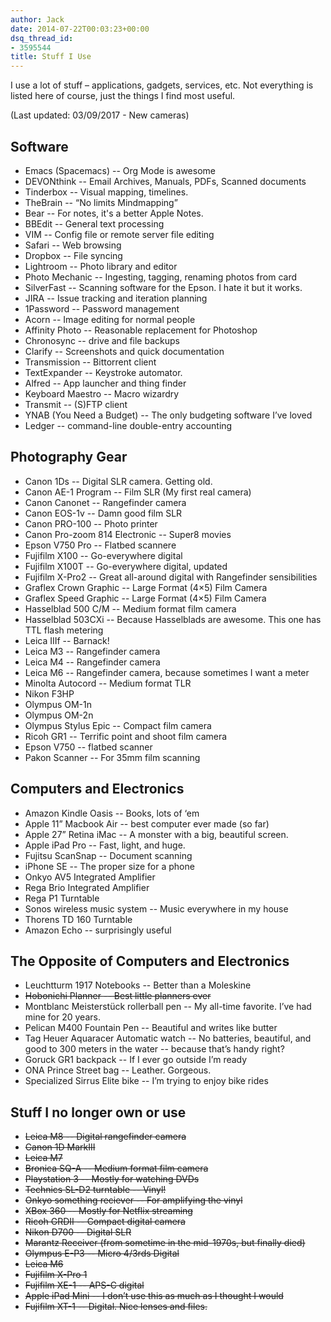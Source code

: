 ```yaml
---
author: Jack
date: 2014-07-22T00:03:23+00:00
dsq_thread_id:
- 3595544
title: Stuff I Use
---
```


I use a lot of stuff &#8211; applications, gadgets, services, etc. Not
everything is listed here of course, just the things I find most useful.

(Last updated: 03/09/2017 - New cameras)

## Software

  * Emacs (Spacemacs) -- Org Mode is awesome
  * DEVONthink -- Email Archives, Manuals, PDFs, Scanned documents
  * Tinderbox -- Visual mapping, timelines.
  * TheBrain -- “No limits Mindmapping”
  * Bear -- For notes, it's a better Apple Notes.
  * BBEdit -- General text processing
  * VIM -- Config file or remote server file editing
  * Safari -- Web browsing
  * Dropbox -- File syncing
  * Lightroom -- Photo library and editor
  * Photo Mechanic -- Ingesting, tagging, renaming photos from card
  * SilverFast -- Scanning software for the Epson. I hate it but it works.
  * JIRA -- Issue tracking and iteration planning
  * 1Password -- Password management
  * Acorn -- Image editing for normal people
  * Affinity Photo -- Reasonable replacement for Photoshop
  * Chronosync -- drive and file backups
  * Clarify -- Screenshots and quick documentation
  * Transmission -- Bittorrent client
  * TextExpander -- Keystroke automator.
  * Alfred -- App launcher and thing finder
  * Keyboard Maestro -- Macro wizardry
  * Transmit -- (S)FTP client
  * YNAB (You Need a Budget) -- The only budgeting software I&#8217;ve loved
  * Ledger -- command-line double-entry accounting

## Photography Gear

  * Canon 1Ds -- Digital SLR camera. Getting old.
  * Canon AE-1 Program -- Film SLR (My first real camera)
  * Canon Canonet -- Rangefinder camera
  * Canon EOS-1v -- Damn good film SLR
  * Canon PRO-100 -- Photo printer
  * Canon Pro-zoom 814 Electronic -- Super8 movies
  * Epson V750 Pro -- Flatbed scannere
  * Fujifilm X100 -- Go-everywhere digital
  * Fujifilm X100T -- Go-everywhere digital, updated
  * Fujifilm X-Pro2 -- Great all-around digital with Rangefinder sensibilities
  * Graflex Crown Graphic -- Large Format (4&#215;5) Film Camera
  * Graflex Speed Graphic -- Large Format (4&#215;5) Film Camera
  * Hasselblad 500 C/M -- Medium format film camera
  * Hasselblad 503CXi -- Because Hasselblads are awesome. This one has TTL flash metering
  * Leica IIIf -- Barnack!
  * Leica M3 -- Rangefinder camera
  * Leica M4 -- Rangefinder camera
  * Leica M6 -- Rangefinder camera, because sometimes I want a meter
  * Minolta Autocord -- Medium format TLR
  * Nikon F3HP
  * Olympus OM-1n
  * Olympus OM-2n
  * Olympus Stylus Epic -- Compact film camera
  * Ricoh GR1 -- Terrific point and shoot film camera
  * Epson V750 -- flatbed scanner
  * Pakon Scanner -- For 35mm film scanning

## Computers and Electronics

  * Amazon Kindle Oasis -- Books, lots of ‘em
  * Apple 11” Macbook Air -- best computer ever made (so far)
  * Apple 27” Retina iMac -- A monster with a big, beautiful screen.
  * Apple iPad Pro -- Fast, light, and huge.
  * Fujitsu ScanSnap -- Document scanning
  * iPhone SE -- The proper size for a phone
  * Onkyo AV5 Integrated Amplifier
  * Rega Brio Integrated Amplifier
  * Rega P1 Turntable
  * Sonos wireless music system -- Music everywhere in my house
  * Thorens TD 160 Turntable
  * Amazon Echo -- surprisingly useful

## The Opposite of Computers and Electronics

  * Leuchtturm 1917 Notebooks -- Better than a Moleskine
  * <del>Hobonichi Planner -- Best little planners ever</del>
  * Montblanc Meisterstück rollerball pen -- My all-time favorite. I&#8217;ve had mine for 20 years.
  * Pelican M400 Fountain Pen -- Beautiful and writes like butter
  * Tag Heuer Aquaracer Automatic watch -- No batteries, beautiful, and good to 300 meters in the water -- because that&#8217;s handy right?
  * Goruck GR1 backpack -- If I ever go outside I&#8217;m ready
  * ONA Prince Street bag -- Leather. Gorgeous.
  * Specialized Sirrus Elite bike -- I&#8217;m trying to enjoy bike rides

## Stuff I no longer own or use

  * <del>Leica M8 -- Digital rangefinder camera</del>
  * <del>Canon 1D MarkIII</del>
  * <del>Leica M7</del>
  * <del>Bronica SQ-A -- Medium format film camera</del>
  * <del>Playstation 3 -- Mostly for watching DVDs</del>
  * <del>Technics SL-D2 turntable -- Vinyl!</del>
  * <del>Onkyo something reciever -- For amplifying the vinyl</del>
  * <del>XBox 360 -- Mostly for Netflix streaming</del>
  * <del>Ricoh GRDII -- Compact digital camera</del>
  * <del>Nikon D700 -- Digital SLR</del>
  * <del>Marantz Receiver (from sometime in the mid-1970s, but finally died)</del>
  * <del>Olympus E-P3 -- Micro 4/3rds Digital</del>
  * <del>Leica M6</del>
  * <del>Fujifilm X-Pro 1</del>
  * <del>Fujifilm XE-1 -- APS-C digital</del>
  * <del>Apple iPad Mini -- I don&#8217;t use this as much as I thought I would</del>
  * <del>Fujifilm XT-1 -- Digital. Nice lenses and files.</del>
